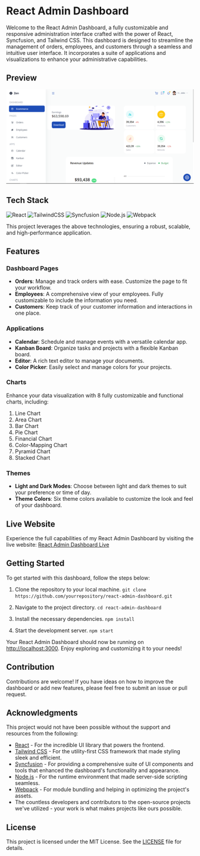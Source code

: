 
# React Admin Dashboard

Welcome to the React Admin Dashboard, a fully customizable and responsive administration interface crafted with the power of React, Syncfusion, and Tailwind CSS. This dashboard is designed to streamline the management of orders, employees, and customers through a seamless and intuitive user interface. It incorporates a suite of applications and visualizations to enhance your administrative capabilities.


## Preview

![App Screenshot](/public/assets/admin-dashboard.png)


## Tech Stack

![React](https://img.shields.io/badge/React-%2320232a.svg?style=for-the-badge&logo=react)
![TailwindCSS](https://img.shields.io/badge/Tailwind_CSS-%2338B2AC.svg?style=for-the-badge&logo=tailwind-css)
![Syncfusion](https://img.shields.io/badge/Syncfusion-%23FF4081.svg?style=for-the-badge&logo=syncfusion)
![Node.js](https://img.shields.io/badge/Node.js-%2343853D.svg?style=for-the-badge&logo=node.js)
![Webpack](https://img.shields.io/badge/Webpack-%238DD6F9.svg?style=for-the-badge&logo=webpack&logoColor=black)

This project leverages the above technologies, ensuring a robust, scalable, and high-performance application.

## Features

### Dashboard Pages

- **Orders**: Manage and track orders with ease. Customize the page to fit your workflow.
- **Employees**: A comprehensive view of your employees. Fully customizable to include the information you need.
- **Customers**: Keep track of your customer information and interactions in one place.

### Applications

- **Calendar**: Schedule and manage events with a versatile calendar app.
- **Kanban Board**: Organize tasks and projects with a flexible Kanban board.
- **Editor**: A rich text editor to manage your documents.
- **Color Picker**: Easily select and manage colors for your projects.

### Charts

Enhance your data visualization with 8 fully customizable and functional charts, including:

1. Line Chart
2. Area Chart
3. Bar Chart
4. Pie Chart
5. Financial Chart
6. Color-Mapping Chart
7. Pyramid Chart
8. Stacked Chart

### Themes

- **Light and Dark Modes**: Choose between light and dark themes to suit your preference or time of day.
- **Theme Colors**: Six theme colors available to customize the look and feel of your dashboard.


## Live Website

Experience the full capabilities of my React Admin Dashboard by visiting the live website: [React Admin Dashboard Live](https://admin-dashboard-lemon-chi.vercel.app/)

## Getting Started

To get started with this dashboard, follow the steps below:

1. Clone the repository to your local machine.
```git clone https://github.com/yourrepository/react-admin-dashboard.git```

2. Navigate to the project directory.
```cd react-admin-dashboard```


3. Install the necessary dependencies.
```npm install```


4. Start the development server.
```npm start```


Your React Admin Dashboard should now be running on [http://localhost:3000](http://localhost:3000). Enjoy exploring and customizing it to your needs!

## Contribution

Contributions are welcome! If you have ideas on how to improve the dashboard or add new features, please feel free to submit an issue or pull request.

## Acknowledgments

This project would not have been possible without the support and resources from the following:

- [React](https://reactjs.org/) - For the incredible UI library that powers the frontend.
- [Tailwind CSS](https://tailwindcss.com/) - For the utility-first CSS framework that made styling sleek and efficient.
- [Syncfusion](https://www.syncfusion.com/) - For providing a comprehensive suite of UI components and tools that enhanced the dashboard's functionality and appearance.
- [Node.js](https://nodejs.org/) - For the runtime environment that made server-side scripting seamless.
- [Webpack](https://webpack.js.org/) - For module bundling and helping in optimizing the project's assets.
- The countless developers and contributors to the open-source projects we've utilized - your work is what makes projects like ours possible.

## License

This project is licensed under the MIT License. See the [LICENSE](LICENSE) file for details.
